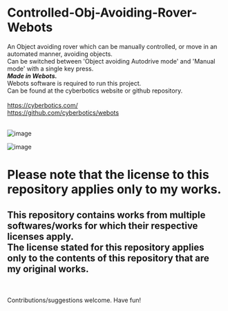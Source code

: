 # Controlled-Obj-Avoiding-Rover-Webots
An Object avoiding rover which can be manually controlled, or move in an automated manner, avoiding objects.<br>
Can be switched between 'Object avoiding Autodrive mode' and 'Manual mode' with a single key press.<br>
<b><i>Made in Webots.</i></b><br>
Webots software is required to run this project.<br> 
Can be found at the cyberbotics website or github repository.<br><br>
https://cyberbotics.com/<br>
https://github.com/cyberbotics/webots<br><br>

![image](https://user-images.githubusercontent.com/72344713/130989106-222c76be-6e4a-4c08-8b37-1043d6c0da77.png)

![image](https://user-images.githubusercontent.com/72344713/130989311-c312dcf7-7bab-458e-8338-88d2d95a3eb8.png)


<h1> Please note that the license to this repository applies only to my works.</h1>
<h2>
  This repository contains works from multiple softwares/works for which their respective licenses apply.<br>
  The license stated for this repository applies only to the contents of this repository that are my original works.<br>
</h2>
<br>
<br>
Contributions/suggestions welcome. Have fun!
